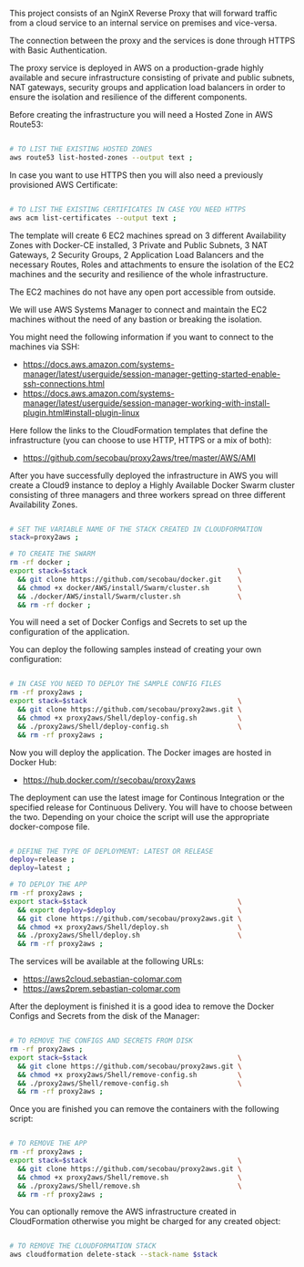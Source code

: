 This project consists of an NginX Reverse Proxy that will forward traffic from a cloud service to an internal service on premises and vice-versa.

The connection between the proxy and the services is done through HTTPS with Basic Authentication.

The proxy service is deployed in AWS on a production-grade highly available and secure infrastructure consisting of private and public subnets, NAT gateways, security groups and application load balancers in order to ensure the isolation and resilience of the different components.

Before creating the infrastructure you will need a Hosted Zone in AWS Route53:

```bash

# TO LIST THE EXISTING HOSTED ZONES
aws route53 list-hosted-zones --output text ;


```

In case you want to use HTTPS then you will also need a previously provisioned AWS Certificate:

```bash

# TO LIST THE EXISTING CERTIFICATES IN CASE YOU NEED HTTPS
aws acm list-certificates --output text ;


```

The template will create 6 EC2 machines spread on 3 different Availability Zones with Docker-CE installed, 3 Private and Public Subnets, 3 NAT Gateways, 2 Security Groups, 2 Application Load Balancers and the necessary Routes, Roles and attachments to ensure the isolation of the EC2 machines and the security and resilience of the whole infrastructure.

The EC2 machines do not have any open port accessible from outside.

We will use AWS Systems Manager to connect and maintain the EC2 machines without the need of any bastion or breaking the isolation.

You might need the following information if you want to connect to the machines via SSH:
* https://docs.aws.amazon.com/systems-manager/latest/userguide/session-manager-getting-started-enable-ssh-connections.html
* https://docs.aws.amazon.com/systems-manager/latest/userguide/session-manager-working-with-install-plugin.html#install-plugin-linux

Here follow the links to the CloudFormation templates that define the infrastructure (you can choose to use HTTP, HTTPS or a mix of both):
* https://github.com/secobau/proxy2aws/tree/master/AWS/AMI

After you have successfully deployed the infrastructure in AWS you will create a Cloud9 instance to deploy a Highly Available Docker Swarm cluster consisting of three managers and three workers spread on three different Availability Zones. 

```BASH

# SET THE VARIABLE NAME OF THE STACK CREATED IN CLOUDFORMATION
stack=proxy2aws ;

# TO CREATE THE SWARM
rm -rf docker ;
export stack=$stack                                     \
  && git clone https://github.com/secobau/docker.git    \
  && chmod +x docker/AWS/install/Swarm/cluster.sh       \
  && ./docker/AWS/install/Swarm/cluster.sh              \
  && rm -rf docker ;


```

You will need a set of Docker Configs and Secrets to set up the configuration of the application. 

You can deploy the following samples instead of creating your own configuration:

```BASH

# IN CASE YOU NEED TO DEPLOY THE SAMPLE CONFIG FILES
rm -rf proxy2aws ;
export stack=$stack                                     \
  && git clone https://github.com/secobau/proxy2aws.git \
  && chmod +x proxy2aws/Shell/deploy-config.sh          \
  && ./proxy2aws/Shell/deploy-config.sh                 \
  && rm -rf proxy2aws ;


```

Now you will deploy the application. The Docker images are hosted in Docker Hub:
* https://hub.docker.com/r/secobau/proxy2aws

The deployment can use the latest image for Continous Integration or the specified release for Continuous Delivery. You will have to choose between the two. Depending on your choice the script will use the appropriate docker-compose file.

```BASH

# DEFINE THE TYPE OF DEPLOYMENT: LATEST OR RELEASE
deploy=release ;
deploy=latest ;

# TO DEPLOY THE APP
rm -rf proxy2aws ;
export stack=$stack                                     \
  && export deploy=$deploy                              \
  && git clone https://github.com/secobau/proxy2aws.git \
  && chmod +x proxy2aws/Shell/deploy.sh                 \
  && ./proxy2aws/Shell/deploy.sh                        \
  && rm -rf proxy2aws ;


```

The services will be available at the following URLs:
* https://aws2cloud.sebastian-colomar.com
* https://aws2prem.sebastian-colomar.com

After the deployment is finished it is a good idea to remove the Docker Configs and Secrets from the disk of the Manager:

```BASH

# TO REMOVE THE CONFIGS AND SECRETS FROM DISK
rm -rf proxy2aws ;
export stack=$stack                                     \
  && git clone https://github.com/secobau/proxy2aws.git \
  && chmod +x proxy2aws/Shell/remove-config.sh          \
  && ./proxy2aws/Shell/remove-config.sh                 \
  && rm -rf proxy2aws ;


```

Once you are finished you can remove the containers with the following script:

```BASH

# TO REMOVE THE APP
rm -rf proxy2aws ;
export stack=$stack                                     \
  && git clone https://github.com/secobau/proxy2aws.git \
  && chmod +x proxy2aws/Shell/remove.sh                 \
  && ./proxy2aws/Shell/remove.sh                        \
  && rm -rf proxy2aws ;


```

You can optionally remove the AWS infrastructure created in CloudFormation otherwise you might be charged for any created object:

```BASH

# TO REMOVE THE CLOUDFORMATION STACK
aws cloudformation delete-stack --stack-name $stack 


```


